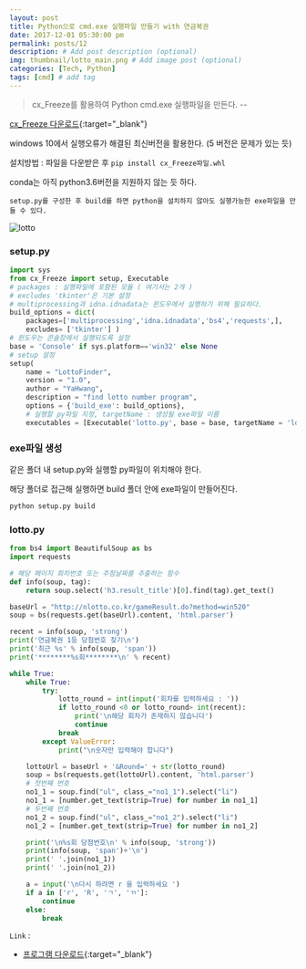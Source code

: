 ```yaml
---
layout: post
title: Python으로 cmd.exe 실행파일 만들기 with 연금복권
date: 2017-12-01 05:30:00 pm
permalink: posts/12
description: # Add post description (optional)
img: thumbnail/lotto_main.png # Add image post (optional)
categories: [Tech, Python]
tags: [cmd] # add tag
---
```


> cx_Freeze를 활용하여 Python cmd.exe 실행파일을 만든다. --  

[cx_Freeze 다운로드](https://pypi.python.org/pypi/cx_Freeze){:target="_blank"}

windows 10에서 실행오류가 해결된 최신버전을 활용한다. (5 버전은 문제가 있는 듯)

설치방법 : 파일을 다운받은 후 `pip install cx_Freeze파일.whl`

conda는 아직 python3.6버전을 지원하지 않는 듯 하다.

`setup.py를 구성한 후 build를 하면 python을 설치하지 않아도 실행가능한 exe파일을 만들 수 있다.`

![lotto]({{site.baseurl}}/assets/img/python/lotto.png)

### setup.py

``` python
import sys
from cx_Freeze import setup, Executable
# packages : 실행파일에 포함된 모듈 ( 여기서는 2개 )
# excludes 'tkinter'은 기본 설정
# multiprocessing과 idna.idnadata는 윈도우에서 실행하기 위해 필요하다.
build_options = dict(
    packages=['multiprocessing','idna.idnadata','bs4','requests',],
    excludes= ['tkinter'] )
# 윈도우는 콘솔창에서 실행되도록 설정
base = 'Console' if sys.platform=='win32' else None
# setup 설정
setup(
    name = "LottoFinder",
    version = "1.0",
    author = "YaHwang",
    description = "find lotto number program",
    options = {'build_exe': build_options},
    # 실행할 py파일 지정, targetName : 생성될 exe파일 이름
    executables = [Executable('lotto.py', base = base, targetName = 'lotto.exe')] )
```

### exe파일 생성

같은 폴더 내 setup.py와 실행할 py파일이 위치해야 한다.

해당 폴더로 접근해 실행하면 build 폴더 안에 exe파일이 만들어진다.

``` python
python setup.py build
```

### lotto.py

``` python
from bs4 import BeautifulSoup as bs
import requests

# 해당 페이지 회차번호 또는 추첨날짜를 추출하는 함수
def info(soup, tag):
    return soup.select('h3.result_title')[0].find(tag).get_text()

baseUrl = "http://nlotto.co.kr/gameResult.do?method=win520"
soup = bs(requests.get(baseUrl).content, 'html.parser')

recent = info(soup, 'strong')
print('연금복권 1등 당첨번호 찾기\n')
print('최근 %s' % info(soup, 'span'))
print('********%s회********\n' % recent)

while True:
    while True:
        try:
            lotto_round = int(input('회차를 입력하세요 : '))
            if lotto_round <0 or lotto_round> int(recent):
                print('\n해당 회차가 존재하지 않습니다')
                continue
            break
        except ValueError:
            print("\n숫자만 입력해야 합니다")

    lottoUrl = baseUrl + '&Round=' + str(lotto_round)
    soup = bs(requests.get(lottoUrl).content, 'html.parser')
    # 첫번째 번호
    no1_1 = soup.find("ul", class_="no1_1").select("li")
    no1_1 = [number.get_text(strip=True) for number in no1_1]
    # 두번째 번호
    no1_2 = soup.find("ul", class_="no1_2").select("li")
    no1_2 = [number.get_text(strip=True) for number in no1_2]

    print('\n%s회 당첨번호\n' % info(soup, 'strong'))
    print(info(soup, 'span')+'\n')
    print(' '.join(no1_1))
    print(' '.join(no1_2))

    a = input('\n다시 하려면 r 을 입력하세요 ')
    if a in ['r', 'R', 'ㄱ', 'ㄲ']:
        continue
    else:
        break
```

`Link` :

* [프로그램 다운로드](https://drive.google.com/file/d/1V44-7Z0_M3Bg1KWR01BeF_J91wgNJBZz/view){:target="_blank"}